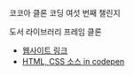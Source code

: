 코코아 클론 코딩 여섯 번째 챌린지



도서 라이브러리 프레임 클론

* [웹사이트 링크](https://belatedsupportiveprocedures.jiyajiwon.repl.co/)
* [HTML, CSS 소스 in codepen](https://codepen.io/jiyajiwon/pen/abWJqjX)
